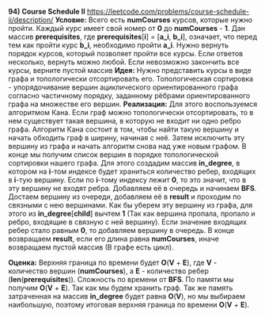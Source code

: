 **94) Course Schedule II**
https://leetcode.com/problems/course-schedule-ii/description/
**Условие:**
Всего есть **numCourses** курсов, которые нужно пройти. Каждый курс имеет свой номер от **0** до **numCourses** - **1**. Дан массив **prerequisites**, где **prerequisites**[**i**] = [**a_i**, **b_i**], означает, что перед тем как пройти курс **b_i**, необходимо пройти **a_i**.
Нужно вернуть порядок курсов, который позволяет пройти все курсы. Если ответов несколько, вернуть можно любой. Если невозможно закончить все курсы, верните пустой массив
**Идея:**
Нужно представить курсы в виде графа и топологически отсортировать его.
Топологическая сортировка - упорядочивание вершин ациклического ориентированного графа согласно частичному порядку, заданному рёбрами ориентированного графа на множестве его вершин.
**Реализация:**
    Для этого воспользуемся алгоритмом Кана. Если граф можно топологически отсортировать, то в нем существует такая вершина, в которую не входит ни одно ребро графа. Алгоритм Кана состоит в том, чтобы найти такую вершину и начать обходить граф в ширину, начиная с неё. Затем исключить эту вершину из графа и начать алгоритм снова над уже новым графом. В конце мы получим список вершин в порядке топологической сортировки нашего графа. 
    Для этого создадим массив **in_degree**, в котором на **i**-том индексе будет храниться количество ребер, входящих в **i**-тую вершину. Если по **i**-тому индексу лежит **0**, то это значит, что в эту вершину не входят ребра. Добавляем её в очередь и начинаем **BFS**.
    Достаем вершину из очереди, добавляем её в **result** и проходим по связными с нею вершинами. Как бы уберем эту вершину из графа, для этого из **in_degree**[**child**] вычтем **1** (Так как вершина пропала, пропало и ребро, входящие в связную с ней вершину). Если значение входящих ребер стало равным **0**, то добавляем вершину в очередь.
    В конце возвращаем **result**, если его длина равна **numCourses**, иначе возвращаем пустой массив (В графе есть цикл).

**Оценка:**
    Верхняя граница по времени будет **O**(**V** + **E**), где **V** - количество вершин (**numCourses**), а **E** - количество ребер (**len**(**prerequisites**)). Сложность по времени от **BFS**. По памяти мы получим **O**(**V** + **E**). Так как мы будем хранить граф. Так же память затраченная на массив **in_degree** будет равна **O**(**V**), но мы выбираем наибольшую, поэтому итоговая верхняя граница по времени **O**(**V** + **E**).
